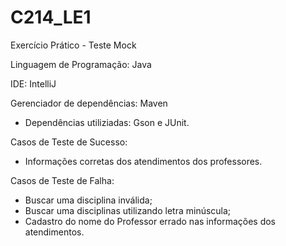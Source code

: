 # C214_LE1
Exercício Prático - Teste Mock

Linguagem de Programação: Java

IDE: IntelliJ

Gerenciador de dependências: Maven
 - Dependências utiliziadas: Gson e JUnit.

Casos de Teste de Sucesso:
 - Informações corretas dos atendimentos dos professores.
 
Casos de Teste de Falha:
 - Buscar uma disciplina inválida;
 - Buscar uma disciplinas utilizando letra minúscula;
 - Cadastro do nome do Professor errado nas informações dos atendimentos.
